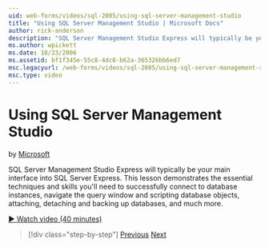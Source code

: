 ```yaml
---
uid: web-forms/videos/sql-2005/using-sql-server-management-studio
title: "Using SQL Server Management Studio | Microsoft Docs"
author: rick-anderson
description: "SQL Server Management Studio Express will typically be your main interface into SQL Server Express. This lesson demonstrates the essential techniques and ski..."
ms.author: wpickett
ms.date: 10/23/2006
ms.assetid: bf1f345e-55c8-4dc8-b62a-365326bb6ed7
msc.legacyurl: /web-forms/videos/sql-2005/using-sql-server-management-studio
msc.type: video
---
```

# Using SQL Server Management Studio

by [Microsoft](https://github.com/microsoft)

SQL Server Management Studio Express will typically be your main interface into SQL Server Express. This lesson demonstrates the essential techniques and skills you'll need to successfully connect to database instances, navigate the query window and scripting database objects, attaching, detaching and backing up databases, and much more.

[&#9654; Watch video (40 minutes)](https://channel9.msdn.com/Blogs/ASP-NET-Site-Videos/using-sql-server-management-studio)

> [!div class="step-by-step"]
> [Previous](connecting-your-web-application-to-sql-server-2005-express-edition.md)
> [Next](getting-started-with-reporting-services.md)

